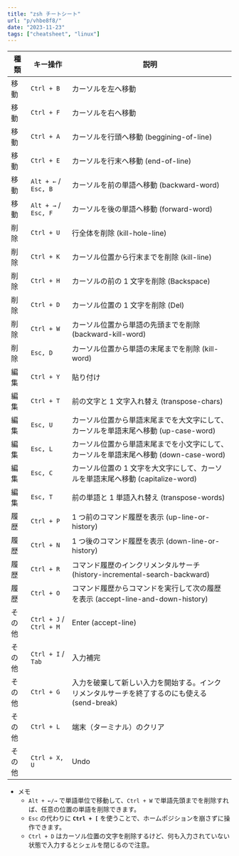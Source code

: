 ```yaml
---
title: "zsh チートシート"
url: "p/vhbe8f8/"
date: "2023-11-23"
tags: ["cheatsheet", "linux"]
---
```


| 種類 | キー操作 | 説明 |
| ---- | ---- | ---- |
| 移動 | `Ctrl + B` | カーソルを左へ移動 |
| 移動 | `Ctrl + F` | カーソルを右へ移動 |
| 移動 | `Ctrl + A` | カーソルを行頭へ移動 (beggining-of-line) |
| 移動 | `Ctrl + E` | カーソルを行末へ移動 (end-of-line) |
| 移動 | `Alt + ←` / `Esc, B` | カーソルを前の単語へ移動 (backward-word) |
| 移動 | `Alt + →` / `Esc, F` | カーソルを後の単語へ移動 (forward-word) |
| 削除 | `Ctrl + U` | 行全体を削除 (kill-hole-line) |
| 削除 | `Ctrl + K` | カーソル位置から行末までを削除 (kill-line) |
| 削除 | `Ctrl + H` | カーソルの前の 1 文字を削除 (Backspace) |
| 削除 | `Ctrl + D` | カーソル位置の 1 文字を削除 (Del) |
| 削除 | `Ctrl + W` | カーソル位置から単語の先頭までを削除 (backward-kill-word) |
| 削除 | `Esc, D` | カーソル位置から単語の末尾までを削除 (kill-word) |
| 編集 | `Ctrl + Y` | 貼り付け |
| 編集 | `Ctrl + T` | 前の文字と 1 文字入れ替え (transpose-chars) |
| 編集 | `Esc, U` | カーソル位置から単語末尾までを大文字にして、カーソルを単語末尾へ移動 (up-case-word) |
| 編集 | `Esc, L` | カーソル位置から単語末尾までを小文字にして、カーソルを単語末尾へ移動 (down-case-word) |
| 編集 | `Esc, C` | カーソル位置の 1 文字を大文字にして、カーソルを単語末尾へ移動 (capitalize-word) |
| 編集 | `Esc, T` | 前の単語と 1 単語入れ替え (transpose-words) |
| 履歴 | `Ctrl + P` | 1 つ前のコマンド履歴を表示 (up-line-or-history) |
| 履歴 | `Ctrl + N` | 1 つ後のコマンド履歴を表示 (down-line-or-history) |
| 履歴 | `Ctrl + R` | コマンド履歴のインクリメンタルサーチ (history-incremental-search-backward) |
| 履歴 | `Ctrl + O` | コマンド履歴からコマンドを実行して次の履歴を表示 (accept-line-and-down-history) |
| その他 | `Ctrl + J` / `Ctrl + M` | Enter (accept-line) |
| その他 | `Ctrl + I` / `Tab` | 入力補完 |
| その他 | `Ctrl + G` | 入力を破棄して新しい入力を開始する。インクリメンタルサーチを終了するのにも使える (send-break) |
| その他 | `Ctrl + L` | 端末（ターミナル）のクリア |
| その他 | `Ctrl + X, U` | Undo |

- メモ
  - `Alt + ←/→` で単語単位で移動して、`Ctrl + W` で単語先頭までを削除すれば、任意の位置の単語を削除できます。
  - `Esc` の代わりに __`Ctrl + [`__ を使うことで、ホームポジションを崩さずに操作できます。
  - `Ctrl + D` はカーソル位置の文字を削除するけど、何も入力されていない状態で入力するとシェルを閉じるので注意。

